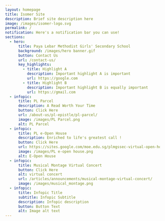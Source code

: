 ```yaml
---
layout: homepage
title: Isomer Site
description: Brief site description here
image: /images/isomer-logo.svg
permalink: /
notification: Here's a notification bar you can use!
sections:
  - hero:
      title: Paya Lebar Methodist Girls' Secondary School
      background: /images/hero banner.gif
      button: Contact Us
      url: /contact-us/
      key_highlights:
        - title: Highlight A
          description: Important highlight A is important
          url: https://google.com
        - title: Highlight B
          description: Important highlight B is equally important
          url: https://gmail.com
  - infopic:
      title: PL Parcel
      description: A Read Worth Your Time
      button: Click Here
      url: /about-us/pl-epistle/pl-parcel/
      image: /images/PL Parcel.png
      alt: PL Parcel
  - infopic:
      title: PL e-Open House
      description: Enriched to life's greatest call !
      button: Click Here
      url: https://sites.google.com/moe.edu.sg/plmgssec-virtual-open-house/welcome
      image: /images/PL e-open house.png
      alt: E-Open House
  - infopic:
      title: Musical Montage Virtual Concert
      button: Click Here
      alt: virtual concert
      url: /articles/announcements/musical-montage-virtual-concert/
      image: /images/musical_montage.png
  - infopic:
      title: Infopic Title
      subtitle: Infopic Subtitle
      description: Infopic description
      button: Button Text
      alt: Image alt text
---
```

